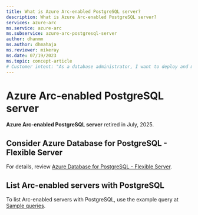 ```yaml
---
title: What is Azure Arc-enabled PostgreSQL server?
description: What is Azure Arc-enabled PostgreSQL server?
services: azure-arc
ms.service: azure-arc
ms.subservice: azure-arc-postgresql-server
author: dhanmm
ms.author: dhmahaja
ms.reviewer: mikeray
ms.date: 07/19/2023
ms.topic: concept-article
# Customer intent: "As a database administrator, I want to deploy and manage PostgreSQL on any Kubernetes infrastructure, so that I can leverage Azure Arc's capabilities for monitoring, backups, and security, while ensuring flexibility in my deployment environment."
---
```


# Azure Arc-enabled PostgreSQL server

**Azure Arc-enabled PostgreSQL server** retired in July, 2025.

## Consider Azure Database for PostgreSQL - Flexible Server

For details, review [Azure Database for PostgreSQL - Flexible Server](/azure/postgresql/flexible-server/overview).

## List Arc-enabled servers with PostgreSQL

To list Arc-enabled servers with PostgreSQL, use the example query at [Sample queries](../servers/resource-graph-samples.md#list-arc-enabled-servers-with-sql-server-postgresql-or-mysql-installed).